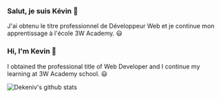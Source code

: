 ### Salut, je suis Kévin :wave:

J'ai obtenu le titre professionnel de Développeur Web et je continue mon apprentissage à l'école 3W Academy. :smiley:


### Hi, I'm Kevin :wave:

I obtained the professional title of Web Developer and I continue my learning at 3W Academy school. :smiley:



![Dekeniv's github stats](https://github-readme-stats.vercel.app/api?username=Dekeniv&show_icons=true&include_all_commits=true&hide=contribs,stars,prs,issues&hide_border=true&count_private=true&theme=highcontrast)
